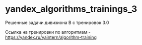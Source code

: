 # yandex_algorithms_trainings_3
Решенные задачи дивизиона B с тренировок 3.0

Ссылка на тренировки по алгоритмам - https://yandex.ru/yaintern/algorithm-training
